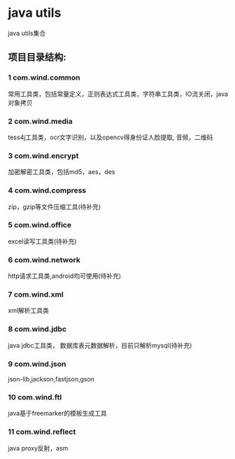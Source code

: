 # java utils
java utils集合

## 项目目录结构:
### 1 com.wind.common
常用工具类，包括常量定义，正则表达式工具类，字符串工具类，IO流关闭，java对象拷贝
### 2 com.wind.media
tess4j工具类，ocr文字识别，以及opencv得身份证人脸提取, 音频，二维码
### 3 com.wind.encrypt
加密解密工具类，包括md5，aes，des
### 4 com.wind.compress
zip，gzip等文件压缩工具(待补充)
### 5 com.wind.office
excel读写工具类(待补充)
### 6 com.wind.network
http请求工具类,android均可使用(待补充)
### 7 com.wind.xml
xml解析工具类
### 8 com.wind.jdbc
java jdbc工具类， 数据库表元数据解析，目前只解析mysql(待补充)
### 9 com.wind.json
json-lib,jackson,fastjson,gson
### 10 com.wind.ftl
java基于freemarker的模板生成工具
### 11 com.wind.reflect
java proxy反射，asm
